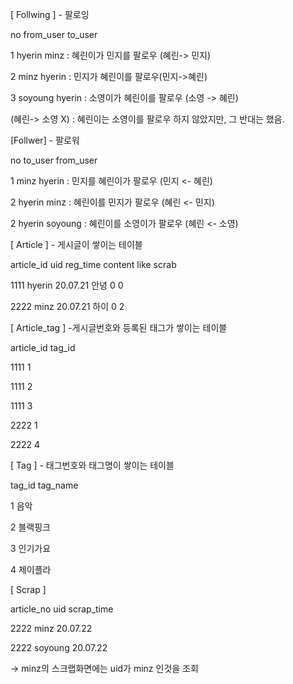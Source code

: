 [ Follwing ] - 팔로잉

no   from_user  to_user

1     hyerin          minz         :  혜린이가 민지를 팔로우 (혜린-> 민지)

2     minz            hyerin       :  민지가 혜린이를 팔로우(민지->혜린)

3    soyoung       hyerin       : 소영이가 혜린이를 팔로우 (소영 -> 혜린)

(혜린-> 소영 X) : 혜린이는 소영이를 팔로우 하지 않았지만, 그 반대는 했음. 



[Follwer] - 팔로워

no    to_user     from_user

1      minz          hyerin          :  민지를 혜린이가 팔로우  (민지 <- 혜린)

2      hyerin       minz             :   혜린이를 민지가 팔로우 (혜린 <- 민지)

2     hyerin          soyoung   :    혜린이를 소영이가 팔로우 (혜린 <- 소영)





[ Article ] - 게시글이 쌓이는 테이블

article_id  uid  reg_time  content  like  scrab

1111     hyerin   20.07.21    안녕     0       0

2222     minz     20.07.21     하이     0       2





[ Article_tag ] -게시글번호와 등록된 태그가 쌓이는 테이블 

article_id  tag_id

1111         1

1111         2

1111         3

2222        1

2222        4





[ Tag ] - 태그번호와 태그명이 쌓이는 테이블

tag_id   tag_name

1           음악

2            블랙핑크

3            인기가요

4            제이플라





[ Scrap ]

article_no      uid               scrap_time

2222               minz            20.07.22

2222               soyoung      20.07.22

-> minz의 스크랩화면에는 uid가 minz 인것을 조회

